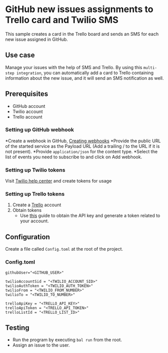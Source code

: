# GitHub new issues assignments to Trello card and Twilio SMS

This sample creates a card in the Trello board and sends an SMS for each new issue assigned in GitHub.

## Use case

Manage your issues with the help of SMS and Trello. By using this `multi-step integration`, you can automatically add a card to Trello containing information about the new issue, and it will send an SMS notification as well.

## Prerequisites

* GitHub account
* Twilio account
* Trello account

### Setting up GitHub webhook

*Create a webhook in GitHub, [Creating webhooks](https://docs.github.com/en/webhooks-and-events/webhooks/creating-webhooks)
*Provide the public URL of the started service as the Payload URL (Add a trailing / to the URL if it is not present).
*Provide `application/json` for the content type.
*Select the list of events you need to subscribe to and click on Add webhook.

### Setting up Twilio tokens

Visit [Twilio help center](https://support.twilio.com/hc/en-us/articles/223136107-How-does-Twilio-s-Free-Trial-work-) and create tokens for usage 

### Setting up Trello tokens

1. Create a [Trello](https://trello.com) account
2. Obtain tokens
    - Use [this](https://developer.atlassian.com/cloud/trello/guides/rest-api/api-introduction/#authentication-and-authorization) guide to obtain the API key and generate a token related to your account.

## Configuration
Create a file called `Config.toml` at the root of the project.

### Config.toml
```
githubUser="<GITHUB_USER>"

twilioAccountSid = "<TWILIO_ACCOUNT_SID>"
twilioAuthToken = "<TWILIO_AUTH_TOKEN>"
twilioFrom = "<TWILIO_FROM_NUMBER>"
twilioTo = "<TWILIO_TO_NUMBER>"

trelloApiKey = "<TRELLO_API_KEY>"
trelloApiToken = "<TRELLO_API_TOKEN>"
trelloListId = "<TRELLO_LIST_ID>"
```

## Testing
- Run the program by executing `bal run` from the root.
- Assign an issue to the user. 
